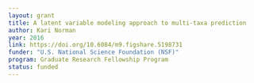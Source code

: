```yaml
---
layout: grant
title: A latent variable modeling approach to multi-taxa prediction
author: Kari Norman
year: 2016
link: https://doi.org/10.6084/m9.figshare.5198731
funder: "U.S. National Science Foundation (NSF)"
program: Graduate Research Fellowship Program
status: funded
---
```

